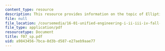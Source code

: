 ```yaml
---
content_type: resource
description: This resource provides information on the topic of Elliptical Lift Distribution.
file: null
file_location: /coursemedia/16-01-unified-engineering-i-ii-iii-iv-fall-2005-spring-2006/a98434567bca8d3bd587e27aeb9aae77_f07_sp.pdf
file_type: application/pdf
resourcetype: Document
title: f07_sp.pdf
uid: a9843456-7bca-8d3b-d587-e27aeb9aae77
---
```

